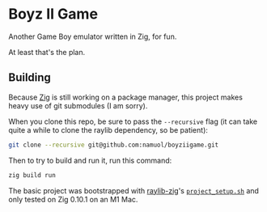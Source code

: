 # Boyz II Game

Another Game Boy emulator written in Zig, for fun.

At least that's the plan.

## Building

Because [Zig](https://ziglang.org) is still working on a package manager, this
project makes heavy use of git submodules (I am sorry).

When you clone this repo, be sure to pass the `--recursive` flag (it can take
quite a while to clone the raylib dependency, so be patient):

```sh
git clone --recursive git@github.com:namuol/boyziigame.git
```

Then to try to build and run it, run this command:

```sh
zig build run
```

The basic project was bootstrapped with
[raylib-zig](https://github.com/Not-Nik/raylib-zig)'s
[`project_setup.sh`](https://github.com/Not-Nik/raylib-zig/blob/1e06706bff87c39738b339eec90e8d20db2ba122/project_setup.sh)
and only tested on Zig 0.10.1 on an M1 Mac.

